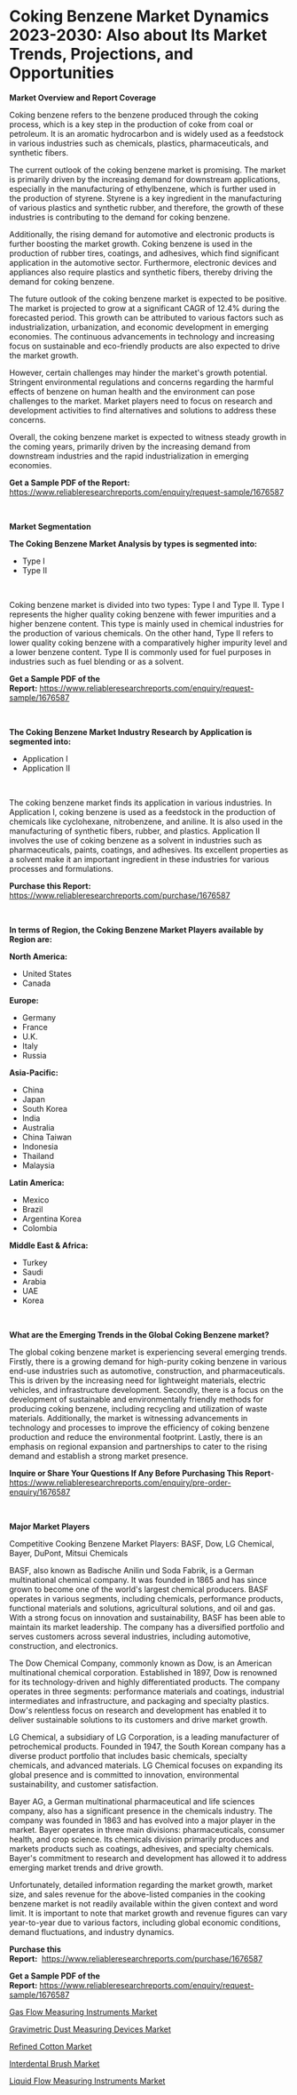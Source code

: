 <p><h1>Coking Benzene Market Dynamics 2023-2030: Also about Its Market Trends, Projections, and Opportunities</h1></p><p><strong>Market Overview and Report Coverage</strong></p>
<p><p>Coking benzene refers to the benzene produced through the coking process, which is a key step in the production of coke from coal or petroleum. It is an aromatic hydrocarbon and is widely used as a feedstock in various industries such as chemicals, plastics, pharmaceuticals, and synthetic fibers.</p><p>The current outlook of the coking benzene market is promising. The market is primarily driven by the increasing demand for downstream applications, especially in the manufacturing of ethylbenzene, which is further used in the production of styrene. Styrene is a key ingredient in the manufacturing of various plastics and synthetic rubber, and therefore, the growth of these industries is contributing to the demand for coking benzene.</p><p>Additionally, the rising demand for automotive and electronic products is further boosting the market growth. Coking benzene is used in the production of rubber tires, coatings, and adhesives, which find significant application in the automotive sector. Furthermore, electronic devices and appliances also require plastics and synthetic fibers, thereby driving the demand for coking benzene.</p><p>The future outlook of the coking benzene market is expected to be positive. The market is projected to grow at a significant CAGR of 12.4% during the forecasted period. This growth can be attributed to various factors such as industrialization, urbanization, and economic development in emerging economies. The continuous advancements in technology and increasing focus on sustainable and eco-friendly products are also expected to drive the market growth.</p><p>However, certain challenges may hinder the market's growth potential. Stringent environmental regulations and concerns regarding the harmful effects of benzene on human health and the environment can pose challenges to the market. Market players need to focus on research and development activities to find alternatives and solutions to address these concerns.</p><p>Overall, the coking benzene market is expected to witness steady growth in the coming years, primarily driven by the increasing demand from downstream industries and the rapid industrialization in emerging economies.</p></p>
<p><strong>Get a Sample PDF of the Report:</strong> <a href="https://www.reliableresearchreports.com/enquiry/request-sample/1676587">https://www.reliableresearchreports.com/enquiry/request-sample/1676587</a></p>
<p>&nbsp;</p>
<p><strong>Market Segmentation</strong></p>
<p><strong>The Coking Benzene Market Analysis by types is segmented into:</strong></p>
<p><ul><li>Type I</li><li>Type II</li></ul></p>
<p>&nbsp;</p>
<p><p>Coking benzene market is divided into two types: Type I and Type II. Type I represents the higher quality coking benzene with fewer impurities and a higher benzene content. This type is mainly used in chemical industries for the production of various chemicals. On the other hand, Type II refers to lower quality coking benzene with a comparatively higher impurity level and a lower benzene content. Type II is commonly used for fuel purposes in industries such as fuel blending or as a solvent.</p></p>
<p><strong>Get a Sample PDF of the Report:</strong>&nbsp;<a href="https://www.reliableresearchreports.com/enquiry/request-sample/1676587">https://www.reliableresearchreports.com/enquiry/request-sample/1676587</a></p>
<p>&nbsp;</p>
<p><strong>The Coking Benzene Market Industry Research by Application is segmented into:</strong></p>
<p><ul><li>Application I</li><li>Application II</li></ul></p>
<p>&nbsp;</p>
<p><p>The coking benzene market finds its application in various industries. In Application I, coking benzene is used as a feedstock in the production of chemicals like cyclohexane, nitrobenzene, and aniline. It is also used in the manufacturing of synthetic fibers, rubber, and plastics. Application II involves the use of coking benzene as a solvent in industries such as pharmaceuticals, paints, coatings, and adhesives. Its excellent properties as a solvent make it an important ingredient in these industries for various processes and formulations.</p></p>
<p><strong>Purchase this Report:</strong>&nbsp; <a href="https://www.reliableresearchreports.com/purchase/1676587">https://www.reliableresearchreports.com/purchase/1676587</a></p>
<p>&nbsp;</p>
<p><strong>In terms of Region, the Coking Benzene Market Players available by Region are:</strong></p>
<p>
    <p> <strong> North America: </strong>
        <ul>
            <li>United States</li>
            <li>Canada</li>
        </ul>
        </p> 
    <p> <strong> Europe: </strong>
        <ul>
            <li>Germany</li>
            <li>France</li>
            <li>U.K.</li>
            <li>Italy</li>
            <li>Russia</li>
        </ul>
        </p> 
    <p> <strong> Asia-Pacific: </strong>
        <ul>
            <li>China</li>
            <li>Japan</li>
            <li>South Korea</li>
            <li>India</li>
            <li>Australia</li>
            <li>China Taiwan</li>
            <li>Indonesia</li>
            <li>Thailand</li>
            <li>Malaysia</li>
        </ul>
        </p> 
    <p> <strong> Latin America: </strong>
        <ul>
            <li>Mexico</li>
            <li>Brazil</li>
            <li>Argentina Korea</li>
            <li>Colombia</li>
        </ul>
        </p> 
    <p> <strong> Middle East & Africa: </strong>
        <ul>
            <li>Turkey</li>
            <li>Saudi</li>
            <li>Arabia</li>
            <li>UAE</li>
            <li>Korea</li>
        </ul>
    </p>
    </p>
<p>&nbsp;</p>
<p><strong>What are the Emerging Trends in the Global Coking Benzene market?</strong></p>
<p><p>The global coking benzene market is experiencing several emerging trends. Firstly, there is a growing demand for high-purity coking benzene in various end-use industries such as automotive, construction, and pharmaceuticals. This is driven by the increasing need for lightweight materials, electric vehicles, and infrastructure development. Secondly, there is a focus on the development of sustainable and environmentally friendly methods for producing coking benzene, including recycling and utilization of waste materials. Additionally, the market is witnessing advancements in technology and processes to improve the efficiency of coking benzene production and reduce the environmental footprint. Lastly, there is an emphasis on regional expansion and partnerships to cater to the rising demand and establish a strong market presence.</p></p>
<p><strong>Inquire or Share Your Questions If Any Before Purchasing This Report</strong>- <a href="https://www.reliableresearchreports.com/enquiry/pre-order-enquiry/1676587">https://www.reliableresearchreports.com/enquiry/pre-order-enquiry/1676587</a></p>
<p>&nbsp;</p>
<p><strong>Major Market Players</strong></p>
<p><p>Competitive Cooking Benzene Market Players: BASF, Dow, LG Chemical, Bayer, DuPont, Mitsui Chemicals</p><p>BASF, also known as Badische Anilin und Soda Fabrik, is a German multinational chemical company. It was founded in 1865 and has since grown to become one of the world's largest chemical producers. BASF operates in various segments, including chemicals, performance products, functional materials and solutions, agricultural solutions, and oil and gas. With a strong focus on innovation and sustainability, BASF has been able to maintain its market leadership. The company has a diversified portfolio and serves customers across several industries, including automotive, construction, and electronics.</p><p>The Dow Chemical Company, commonly known as Dow, is an American multinational chemical corporation. Established in 1897, Dow is renowned for its technology-driven and highly differentiated products. The company operates in three segments: performance materials and coatings, industrial intermediates and infrastructure, and packaging and specialty plastics. Dow's relentless focus on research and development has enabled it to deliver sustainable solutions to its customers and drive market growth.</p><p>LG Chemical, a subsidiary of LG Corporation, is a leading manufacturer of petrochemical products. Founded in 1947, the South Korean company has a diverse product portfolio that includes basic chemicals, specialty chemicals, and advanced materials. LG Chemical focuses on expanding its global presence and is committed to innovation, environmental sustainability, and customer satisfaction.</p><p>Bayer AG, a German multinational pharmaceutical and life sciences company, also has a significant presence in the chemicals industry. The company was founded in 1863 and has evolved into a major player in the market. Bayer operates in three main divisions: pharmaceuticals, consumer health, and crop science. Its chemicals division primarily produces and markets products such as coatings, adhesives, and specialty chemicals. Bayer's commitment to research and development has allowed it to address emerging market trends and drive growth.</p><p>Unfortunately, detailed information regarding the market growth, market size, and sales revenue for the above-listed companies in the cooking benzene market is not readily available within the given context and word limit. It is important to note that market growth and revenue figures can vary year-to-year due to various factors, including global economic conditions, demand fluctuations, and industry dynamics.</p></p>
<p><strong>Purchase this Report:</strong>&nbsp;&nbsp;<a href="https://www.reliableresearchreports.com/purchase/1676587">https://www.reliableresearchreports.com/purchase/1676587</a></p>
<p></p>
<p><strong>Get a Sample PDF of the Report:</strong>&nbsp;<a href="https://www.reliableresearchreports.com/enquiry/request-sample/1676587">https://www.reliableresearchreports.com/enquiry/request-sample/1676587</a></p>
<p><p><a href="https://www.linkedin.com/pulse/gas-flow-measuring-instruments-market-insights-players/">Gas Flow Measuring Instruments Market</a></p><p><a href="https://www.linkedin.com/pulse/gravimetric-dust-measuring-devices-market-research-report/">Gravimetric Dust Measuring Devices Market</a></p><p><a href="https://medium.com/@carolynfuller1997/refined-cotton-market-size-growth-forecast-2023-2030-5d97bd473469">Refined Cotton Market</a></p><p><a href="https://medium.com/@flavietowne/interdental-brush-market-size-growth-forecast-2023-2030-ab61346420e2">Interdental Brush Market</a></p><p><a href="https://www.linkedin.com/pulse/liquid-flow-measuring-instruments-market-research/">Liquid Flow Measuring Instruments Market</a></p></p>
